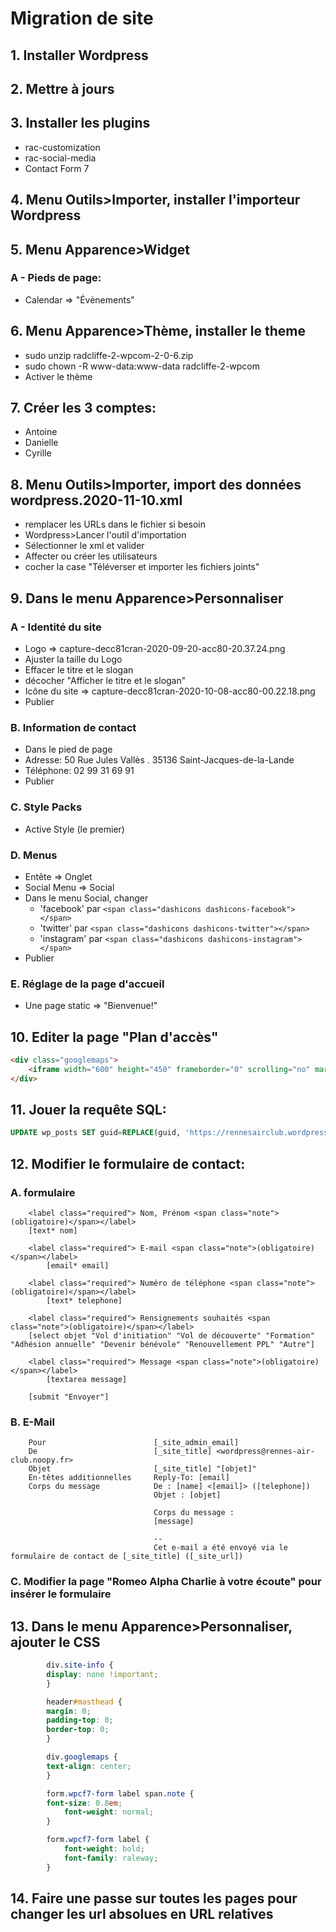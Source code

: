 # Migration de site

## 1. Installer Wordpress

## 2. Mettre à jours

## 3. Installer les plugins 
* rac-customization
* rac-social-media
* Contact Form 7

## 4. Menu Outils>Importer, installer l'importeur Wordpress

## 5. Menu Apparence>Widget
### A - Pieds de page:
* Calendar => "Évènements"

## 6. Menu Apparence>Thème, installer le theme
* sudo unzip radcliffe-2-wpcom-2-0-6.zip
* sudo chown -R www-data:www-data radcliffe-2-wpcom
* Activer le thème

## 7. Créer les 3 comptes:
* Antoine
* Danielle
* Cyrille

## 8. Menu Outils>Importer, import des données wordpress.2020-11-10.xml
* remplacer les URLs dans le fichier si besoin
* Wordpress>Lancer l'outil d'importation
* Sélectionner le xml et valider
* Affecter ou créer les utilisateurs
* cocher la case "Téléverser et importer les fichiers joints"

## 9. Dans le menu Apparence>Personnaliser
### A - Identité du site
* Logo => capture-decc81cran-2020-09-20-acc80-20.37.24.png
* Ajuster la taille du Logo
* Effacer le titre et le slogan
* décocher "Afficher le titre et le slogan"
* Icône du site => capture-decc81cran-2020-10-08-acc80-00.22.18.png
* Publier
### B. Information de contact
* Dans le pied de page
* Adresse: 50 Rue Jules Vallès . 35136 Saint-Jacques-de-la-Lande
* Téléphone: 02 99 31 69 91
* Publier
### C. Style Packs
* Active Style (le premier)
### D. Menus
* Entête => Onglet
* Social Menu => Social
* Dans le menu Social, changer 
    - 'facebook' par `<span class="dashicons dashicons-facebook"></span>`
    - 'twitter' par `<span class="dashicons dashicons-twitter"></span>`
    - 'instagram' par `<span class="dashicons dashicons-instagram"></span>`
* Publier
### E. Réglage de la page d'accueil
 * Une page static => "Bienvenue!"

## 10. Editer la page "Plan d'accès"
```html
<div class="googlemaps">
    <iframe width="600" height="450" frameborder="0" scrolling="no" marginheight="0" marginwidth="0" src="https://www.google.com/maps/embed?pb=!1m14!1m8!1m3!1d10666.141300171235!2d-1.7341378!3d48.0613091!3m2!1i1024!2i768!4f13.1!3m3!1m2!1s0x0:0x770a1d3f44118055!2sRennes%20Air%20Club!5e0!3m2!1sfr!2sfr!4v1600623941967!5m2!1sfr!2sfr"></iframe>
</div>
```

## 11. Jouer la requête SQL:
```sql
UPDATE wp_posts SET guid=REPLACE(guid, 'https://rennesairclub.wordpress.com', 'https://rennes-air-club.noopy.fr') WHERE guid like 'https://rennesairclub.wordpress.com%';
```

## 12. Modifier le formulaire de contact:
### A. formulaire
```
    <label class="required"> Nom, Prénom <span class="note">(obligatoire)</span></label>
    [text* nom] 

    <label class="required"> E-mail <span class="note">(obligatoire)</span></label>
        [email* email]

    <label class="required"> Numéro de téléphone <span class="note">(obligatoire)</span></label>
        [text* telephone]

    <label class="required"> Rensignements souhaités <span class="note">(obligatoire)</span></label>
    [select objet "Vol d'initiation" "Vol de découverte" "Formation" "Adhésion annuelle" "Devenir bénévole" "Renouvellement PPL" "Autre"]

    <label class="required"> Message <span class="note">(obligatoire)</span></label>
        [textarea message]

    [submit "Envoyer"]
```
    
### B. E-Mail
```
    Pour                        [_site_admin_email]
    De                          [_site_title] <wordpress@rennes-air-club.noopy.fr>
    Objet                       [_site_title] "[objet]"
    En-têtes additionnelles	    Reply-To: [email]
    Corps du message	        De : [name] <[email]> ([telephone])
                                Objet : [objet]
                                
                                Corps du message :
                                [message]

                                -- 
                                Cet e-mail a été envoyé via le formulaire de contact de [_site_title] ([_site_url])
```
    
### C. Modifier la page "Romeo Alpha Charlie à votre écoute" pour insérer le formulaire 

## 13. Dans le menu Apparence>Personnaliser, ajouter le CSS
```css
        div.site-info {
        display: none !important;
        }

        header#masthead {
        margin: 0;
        padding-top: 0;
        border-top: 0;
        }

        div.googlemaps {
        text-align: center;
        }

        form.wpcf7-form label span.note {
        font-size: 0.8em;
            font-weight: normal;
        }

        form.wpcf7-form label {
            font-weight: bold;
            font-family: raleway;
        }
```

## 14. Faire une passe sur toutes les pages pour changer les url absolues en URL relatives